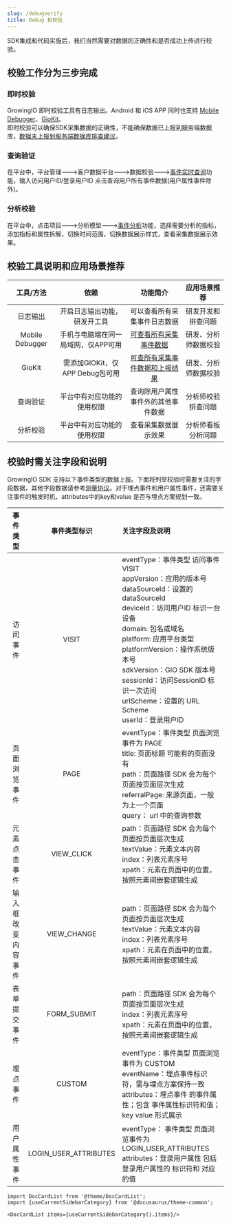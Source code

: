 ```yaml
---
slug: /debugverify
title: Debug 和校验
---
```


SDK集成和代码实施后，我们当然需要对数据的正确性和是否成功上传进行校验。

## 校验工作分为三步完成

<ImageLoader path="version-3.x/img//debugverify/debugverify" />

### 即时校验
GrowingIO 即时校验工具有日志输出。Android 和 iOS APP 同时也支持 [Mobile Debugger](/docs/debugverify/mobiledebugger)、[GioKit](/docs/giokit)。<br/>
即时校验可以确保SDK采集数据的正确性，不能确保数据已上报到服务端数据库，[数据未上报到服务端数据库排查建议](/question/common#3-sdk-集成成功但是数据库中没有查到sdk上报的数据)。

### 查询验证
在平台中，平台管理--->客户数据平台--->数据校验--->[事件实时查询](https://docs.growingio.com/op-help/docs/2.3/product-manual/customer-data-platform/data-audit/realtime-audit)功能，输入访问用户ID/登录用户ID 点击查询用户所有事件数据(用户属性事件除外)。

### 分析校验
在平台中，点击项目--->分析模型--->[事件分析](https://docs.growingio.com/op-help/docs/2.3/product-manual/product-analysis/event-analysis/)功能，选择需要分析的指标，添加指标和属性拆解，切换时间范围，切换数据展示样式，查看采集数据展示效果。

## 校验工具说明和应用场景推荐

|    工具/方法     |   依赖  |    功能简介   | 应用场景推荐 |
|   :------:      | :----: |  :-------:   | :----:|
|    日志输出      | 开启日志输出功能，研发开工具         | 可以查看所有采集事件日志数据 | 研发开发和排查问题 |
| Mobile Debugger | 手机与电脑端在同一局域网，仅APP可用  |  [可查看所有采集事件数据](/docs/debugverify/mobiledebugger) |  研发、分析师数据校验 |
|     GioKit      | 需添加GIOKit，仅 APP Debug包可用    |  [可查所有采集事件数据和上报结果](/docs/giokit) |  研发、分析师数据校验 |
|      查询验证    | 平台中有对应功能的使用权限           | 查询除用户属性事件外的其他事件数据 | 分析师校验排查问题 |
|      分析校验    | 平台中有对应功能的使用权限           | 查看采集数据展示效果 | 分析师看板分析问题 |


## 校验时需关注字段和说明
GrowingIO SDK 支持以下事件类型的数据上报。下面将列举校验时需要关注的字段数据，其他字段数据请参考[测量协议](/docs/Measurement%20Protocol#用户属性事件login_user_attributes)。对于埋点事件和用户属性事件，还需要关注事件的触发时机、attributes中的key和value 是否与埋点方案规划一致。

|   事件类型         |   事件类型标识 |   关注字段及说明  |  
|   :------:        |  :------:    | :----          |  
| 访问事件           |    VISIT     | eventType：事件类型 访问事件 VISIT<br/>appVersion：应用的版本号<br/>dataSourceId：设置的dataSourceId<br/>deviceId：访问用户ID  标识一台设备<br/>domain: 包名或域名 <br/>platform: 应用平台类型<br/>platformVersion：操作系统版本号<br/>sdkVersion：GIO SDK 版本号<br/>sessionId：访问SessionID 标识一次访问<br/>urlScheme：设置的 URL Scheme<br/>userId：登录用户ID<br/>|
| 页面浏览事件        |     PAGE     | eventType：事件类型 页面浏览事件为 PAGE<br/>title: 页面标题  可能有的页面没有<br/>path：页面路径 SDK 会为每个页面按页面层次生成<br/>referralPage: 来源页面，一般为上一个页面<br/>query： url 中的查询参数|
| 元素点击事件        |  VIEW_CLICK  | path：页面路径 SDK 会为每个页面按页面层次生成<br/>textValue：元素文本内容<br/>index：列表元素序号<br/>xpath：元素在页面中的位置，按照元素间嵌套逻辑生成|
| 输入框改变内容事件   |  VIEW_CHANGE | path：页面路径 SDK 会为每个页面按页面层次生成<br/>textValue：元素文本内容<br/>index：列表元素序号<br/>xpath：元素在页面中的位置，按照元素间嵌套逻辑生成 |
| 表单提交事件        |  FORM_SUBMIT | path：页面路径 SDK 会为每个页面按页面层次生成<br/>index：列表元素序号<br/>xpath：元素在页面中的位置，按照元素间嵌套逻辑生成 |
| 埋点事件           |   CUSTOM     | eventType：事件类型  页面浏览事件为 CUSTOM<br/>eventName：埋点事件标识符，需与埋点方案保持一致<br/>attributes：埋点事件 的事件属性；包含 事件属性标识符和值；key value 形式展示|
| 用户属性事件        |LOGIN_USER_ATTRIBUTES| eventType： 事件类型  页面浏览事件为 LOGIN_USER_ATTRIBUTES<br/>attributes：登录用户属性 包括登录用户属性的 标识符和 对应的值|


```mdx-code-block
import DocCardList from '@theme/DocCardList';
import {useCurrentSidebarCategory} from '@docusaurus/theme-common';

<DocCardList items={useCurrentSidebarCategory().items}/>
```
